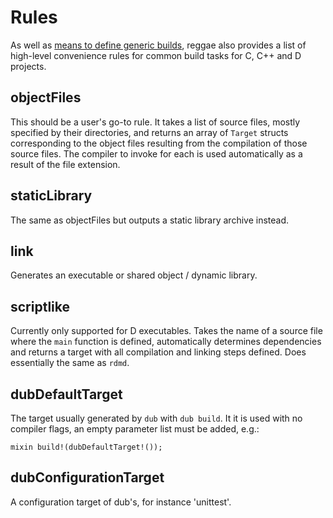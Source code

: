 Rules
======

As well as [means to define generic builds](basics.md), reggae also provides a list
of high-level convenience rules for common build tasks for C, C++ and D projects.


objectFiles
----------

This should be a user's go-to rule. It takes a list of source files, mostly specified by
their directories, and returns an array of `Target` structs corresponding to the object
files resulting from the compilation of those source files. The compiler to invoke for
each is used automatically as a result of the file extension.


staticLibrary
-------------

The same as objectFiles but outputs a static library archive instead.


link
----

Generates an executable or shared object / dynamic library.


scriptlike
----------

Currently only supported for D executables. Takes the name of a source file where the `main`
function is defined, automatically determines dependencies and returns a target with all
compilation and linking steps defined. Does essentially the same as `rdmd`.


dubDefaultTarget
----------------

The target usually generated by `dub` with `dub build`. It it is used with no compiler
flags, an empty parameter list must be added, e.g.:

    mixin build!(dubDefaultTarget!());


dubConfigurationTarget
----------------------

A configuration target of dub's, for instance 'unittest'.
